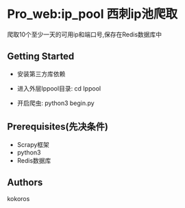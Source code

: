 Pro_web:ip_pool 西刺ip池爬取
===================

爬取10个至少一天的可用ip和端口号,保存在Redis数据库中

Getting Started
--------------
* 安装第三方库依赖

* 进入外层Ippool目录: 
     cd Ippool
* 开启爬虫:
     python3 begin.py

Prerequisites(先决条件)
----------------------
* Scrapy框架
* python3
* Redis数据库


Authors
-----------
kokoros
